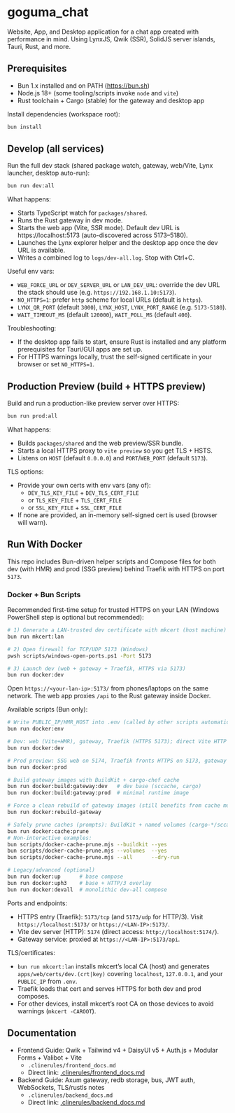 # goguma_chat

Website, App, and Desktop application for a chat app created with performance in mind. Using LynxJS, Qwik (SSR), SolidJS server islands, Tauri, Rust, and more.

## Prerequisites

- Bun 1.x installed and on PATH (https://bun.sh)
- Node.js 18+ (some tooling/scripts invoke `node` and `vite`)
- Rust toolchain + Cargo (stable) for the gateway and desktop app

Install dependencies (workspace root):

```sh
bun install
```

## Develop (all services)

Run the full dev stack (shared package watch, gateway, web/Vite, Lynx launcher, desktop auto-run):

```sh
bun run dev:all
```

What happens:
- Starts TypeScript watch for `packages/shared`.
- Runs the Rust gateway in dev mode.
- Starts the web app (Vite, SSR mode). Default dev URL is https://localhost:5173 (auto-discovered across 5173–5180).
- Launches the Lynx explorer helper and the desktop app once the dev URL is available.
- Writes a combined log to `logs/dev-all.log`. Stop with Ctrl+C.

Useful env vars:
- `WEB_FORCE_URL` or `DEV_SERVER_URL` or `LAN_DEV_URL`: override the dev URL the stack should use (e.g. `https://192.168.1.10:5173`).
- `NO_HTTPS=1`: prefer `http` scheme for local URLs (default is `https`).
- `LYNX_QR_PORT` (default `3000`), `LYNX_HOST`, `LYNX_PORT_RANGE` (e.g. `5173-5180`).
- `WAIT_TIMEOUT_MS` (default `120000`), `WAIT_POLL_MS` (default `400`).

Troubleshooting:
- If the desktop app fails to start, ensure Rust is installed and any platform prerequisites for Tauri/GUI apps are set up.
- For HTTPS warnings locally, trust the self-signed certificate in your browser or set `NO_HTTPS=1`.

## Production Preview (build + HTTPS preview)

Build and run a production-like preview server over HTTPS:

```sh
bun run prod:all
```

What happens:
- Builds `packages/shared` and the web preview/SSR bundle.
- Starts a local HTTPS proxy to `vite preview` so you get TLS + HSTS.
- Listens on `HOST` (default `0.0.0.0`) and `PORT`/`WEB_PORT` (default `5173`).

TLS options:
- Provide your own certs with env vars (any of):
  - `DEV_TLS_KEY_FILE` + `DEV_TLS_CERT_FILE`
  - or `TLS_KEY_FILE` + `TLS_CERT_FILE`
  - or `SSL_KEY_FILE` + `SSL_CERT_FILE`
- If none are provided, an in-memory self-signed cert is used (browser will warn).

## Run With Docker

This repo includes Bun-driven helper scripts and Compose files for both dev (with HMR) and prod (SSG preview) behind Traefik with HTTPS on port `5173`.

### Docker + Bun Scripts

Recommended first-time setup for trusted HTTPS on your LAN (Windows PowerShell step is optional but recommended):

```sh
# 1) Generate a LAN-trusted dev certificate with mkcert (host machine)
bun run mkcert:lan

# 2) Open firewall for TCP/UDP 5173 (Windows)
pwsh scripts/windows-open-ports.ps1 -Port 5173

# 3) Launch dev (web + gateway + Traefik, HTTPS via 5173)
bun run docker:dev
```

Open `https://<your-lan-ip>:5173/` from phones/laptops on the same network. The web app proxies `/api` to the Rust gateway inside Docker.

Available scripts (Bun only):

```sh
# Write PUBLIC_IP/HMR_HOST into .env (called by other scripts automatically)
bun run docker:env

# Dev: web (Vite+HMR), gateway, Traefik (HTTPS 5173); direct Vite HTTP at 5174
bun run docker:dev

# Prod preview: SSG web on 5174, Traefik fronts HTTPS on 5173, gateway behind /api
bun run docker:prod

# Build gateway images with BuildKit + cargo-chef cache
bun run docker:build:gateway:dev   # dev base (sccache, cargo)
bun run docker:build:gateway:prod  # minimal runtime image

# Force a clean rebuild of gateway images (still benefits from cache mounts)
bun run docker:rebuild-gateway

# Safely prune caches (prompts): BuildKit + named volumes (cargo-*/sccache)
bun run docker:cache:prune
# Non-interactive examples:
bun scripts/docker-cache-prune.mjs --buildkit --yes
bun scripts/docker-cache-prune.mjs --volumes  --yes
bun scripts/docker-cache-prune.mjs --all      --dry-run

# Legacy/advanced (optional)
bun run docker:up      # base compose
bun run docker:uph3    # base + HTTP/3 overlay
bun run docker:devall  # monolithic dev-all compose
```

Ports and endpoints:
- HTTPS entry (Traefik): `5173/tcp` (and `5173/udp` for HTTP/3). Visit `https://localhost:5173/` or `https://<LAN-IP>:5173/`.
- Vite dev server (HTTP): `5174` (direct access: `http://localhost:5174/`).
- Gateway service: proxied at `https://<LAN-IP>:5173/api`.

TLS/certificates:
- `bun run mkcert:lan` installs mkcert’s local CA (host) and generates `apps/web/certs/dev.(crt|key)` covering `localhost`, `127.0.0.1`, and your `PUBLIC_IP` from `.env`.
- Traefik loads that cert and serves HTTPS for both dev and prod composes.
- For other devices, install mkcert’s root CA on those devices to avoid warnings (`mkcert -CAROOT`).

## Documentation

- Frontend Guide: Qwik + Tailwind v4 + DaisyUI v5 + Auth.js + Modular Forms + Valibot + Vite
  - `.clinerules/frontend_docs.md`
  - Direct link: [.clinerules/frontend_docs.md](.clinerules/frontend_docs.md)
- Backend Guide: Axum gateway, redb storage, bus, JWT auth, WebSockets, TLS/rustls notes
  - `.clinerules/backend_docs.md`
  - Direct link: [.clinerules/backend_docs.md](.clinerules/backend_docs.md)
